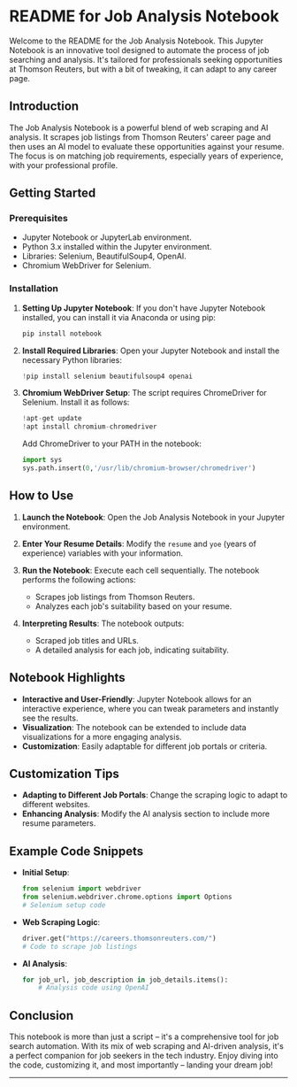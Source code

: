 # README for Job Analysis Notebook

Welcome to the README for the Job Analysis Notebook. This Jupyter Notebook is an innovative tool designed to automate the process of job searching and analysis. It's tailored for professionals seeking opportunities at Thomson Reuters, but with a bit of tweaking, it can adapt to any career page.

## Introduction

The Job Analysis Notebook is a powerful blend of web scraping and AI analysis. It scrapes job listings from Thomson Reuters' career page and then uses an AI model to evaluate these opportunities against your resume. The focus is on matching job requirements, especially years of experience, with your professional profile.

## Getting Started

### Prerequisites

- Jupyter Notebook or JupyterLab environment.
- Python 3.x installed within the Jupyter environment.
- Libraries: Selenium, BeautifulSoup4, OpenAI.
- Chromium WebDriver for Selenium.

### Installation

1. **Setting Up Jupyter Notebook**:
   If you don't have Jupyter Notebook installed, you can install it via Anaconda or using pip:

   ```bash
   pip install notebook
   ```

2. **Install Required Libraries**:
   Open your Jupyter Notebook and install the necessary Python libraries:

   ```python
   !pip install selenium beautifulsoup4 openai
   ```

3. **Chromium WebDriver Setup**:
   The script requires ChromeDriver for Selenium. Install it as follows:

   ```python
   !apt-get update
   !apt install chromium-chromedriver
   ```

   Add ChromeDriver to your PATH in the notebook:

   ```python
   import sys
   sys.path.insert(0,'/usr/lib/chromium-browser/chromedriver')
   ```

## How to Use

1. **Launch the Notebook**:
   Open the Job Analysis Notebook in your Jupyter environment.

2. **Enter Your Resume Details**:
   Modify the `resume` and `yoe` (years of experience) variables with your information.

3. **Run the Notebook**:
   Execute each cell sequentially. The notebook performs the following actions:
   - Scrapes job listings from Thomson Reuters.
   - Analyzes each job's suitability based on your resume.

4. **Interpreting Results**:
   The notebook outputs:
   - Scraped job titles and URLs.
   - A detailed analysis for each job, indicating suitability.

## Notebook Highlights

- **Interactive and User-Friendly**: Jupyter Notebook allows for an interactive experience, where you can tweak parameters and instantly see the results.
- **Visualization**: The notebook can be extended to include data visualizations for a more engaging analysis.
- **Customization**: Easily adaptable for different job portals or criteria.

## Customization Tips

- **Adapting to Different Job Portals**: Change the scraping logic to adapt to different websites.
- **Enhancing Analysis**: Modify the AI analysis section to include more resume parameters.

## Example Code Snippets

- **Initial Setup**:

  ```python
  from selenium import webdriver
  from selenium.webdriver.chrome.options import Options
  # Selenium setup code
  ```

- **Web Scraping Logic**:

  ```python
  driver.get("https://careers.thomsonreuters.com/")
  # Code to scrape job listings
  ```

- **AI Analysis**:

  ```python
  for job_url, job_description in job_details.items():
      # Analysis code using OpenAI
  ```

## Conclusion

This notebook is more than just a script – it's a comprehensive tool for job search automation. With its mix of web scraping and AI-driven analysis, it's a perfect companion for job seekers in the tech industry. Enjoy diving into the code, customizing it, and most importantly – landing your dream job!

---
